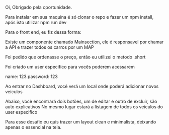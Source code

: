 Oi, Obrigado pela oportunidade.

Para instalar em sua maquina é só clonar o repo  e fazer um npm install, após isto utilizar npm run dev

Para o front end, eu fiz dessa forma:

Existe um componente chamado Mainsection, ele é responsavel por chamar a API e trazer todos os carros por um MAP 

Foi pedido que ordenasse o preço, então eu utilizei o metodo .short

Foi criado um user especifico para vocês poderem acessarem

name: 123 password: 123

Ao entrar no Dashboard, você verá um local onde poderá adicionar novos veículos

Abaixo, você encontrará dois botões, um de editar e outro de excluir, são auto explicativos
No mesmo lugar estará a listagem de todos os veiculos do user especifico

Para esse desafio eu quis trazer um layout clean e minimalista, deixando apenas o essencial na tela.
